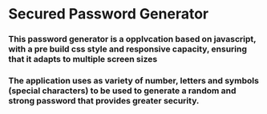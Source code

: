 # Secured Password Generator


### This password generator is a opplvcation based on javascript, with a pre build css style and responsive capacity, ensuring that it adapts to multiple screen sizes 


### The application uses as variety of number, letters and symbols (special characters) to be used to generate a random and strong password that provides greater security.
